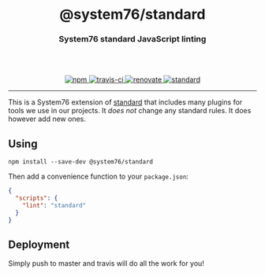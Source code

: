<div align="center">
  <h1>@system76/standard</h1>
  <h3>System76 standard JavaScript linting</h3>
  <br>
  <br>
</div>

<p align="center">
  <a href="https://www.npmjs.com/package/@system76/standard/">
    <img src="https://img.shields.io/npm/v/@system76/standard.svg" alt="npm">
  </a>

  <a href="https://travis-ci.org/system76/web-standard">
    <img src="https://travis-ci.org/system76/web-standard.svg" alt="travis-ci">
  </a>

  <a href="https://renovatebot.com/">
    <img src="https://img.shields.io/badge/renovate-enabled-brightgreen.svg" alt="renovate">
  </a>

  <a href="https://standardjs.com">
    <img src="https://img.shields.io/badge/code_style-standard-brightgreen.svg" alt="standard">
  </a>
</p>

---

This is a System76 extension of [standard](https://github.com/feross/standard)
that includes many plugins for tools we use in our projects. It _does not_
change any standard rules. It does however add new ones.

## Using

```
npm install --save-dev @system76/standard
```

Then add a convenience function to your `package.json`:

```json
{
  "scripts": {
    "lint": "standard"
  }
}
```

## Deployment

Simply push to master and travis will do all the work for you!
